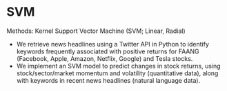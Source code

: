 # SVM

Methods: Kernel Support Vector Machine (SVM; Linear, Radial)

* We retrieve news headlines using a Twitter API in Python to identify keywords frequently associated with positive returns for FAANG (Facebook, Apple, Amazon, Netflix, Google) and Tesla stocks. 
* We implement an SVM model to predict changes in stock returns, using stock/sector/market momentum and volatility (quantitative data), along with keywords in recent news headlines (natural language data). 
